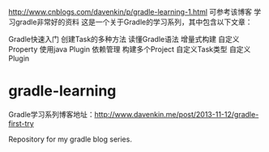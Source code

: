 http://www.cnblogs.com/davenkin/p/gradle-learning-1.html 可参考该博客
学习gradle非常好的资料
这是一个关于Gradle的学习系列，其中包含以下文章：

Gradle快速入门
创建Task的多种方法
读懂Gradle语法
增量式构建
自定义Property
使用java Plugin
依赖管理
构建多个Project
自定义Task类型
自定义Plugin


gradle-learning
===============

Gradle学习系列博客地址：http://www.davenkin.me/post/2013-11-12/gradle-first-try

Repository for my gradle blog series.

